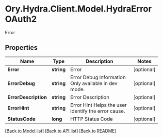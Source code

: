 # Ory.Hydra.Client.Model.HydraErrorOAuth2
Error

## Properties

Name | Type | Description | Notes
------------ | ------------- | ------------- | -------------
**Error** | **string** | Error | [optional] 
**ErrorDebug** | **string** | Error Debug Information  Only available in dev mode. | [optional] 
**ErrorDescription** | **string** | Error Description | [optional] 
**ErrorHint** | **string** | Error Hint  Helps the user identify the error cause. | [optional] 
**StatusCode** | **long** | HTTP Status Code | [optional] 

[[Back to Model list]](../README.md#documentation-for-models) [[Back to API list]](../README.md#documentation-for-api-endpoints) [[Back to README]](../README.md)

